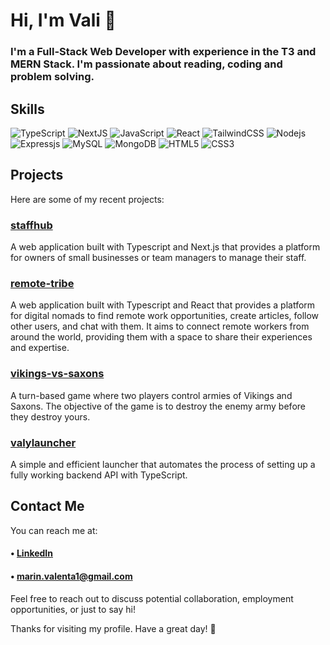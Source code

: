 # Hi, I'm Vali 👋
### I'm a Full-Stack Web Developer with experience in the T3 and MERN Stack. I'm passionate about reading, coding and problem solving.


##  Skills

![TypeScript](https://img.shields.io/badge/-TypeScript-black?style=for-the-badge&logo=typescript)
![NextJS](https://img.shields.io/badge/next.js-000000?style=for-the-badge&logo=nextdotjs&logoColor=white)
![JavaScript](https://img.shields.io/badge/-JavaScript-black?style=for-the-badge&logo=javascript)
![React](https://img.shields.io/badge/-React-black?style=for-the-badge&logo=react)
![TailwindCSS](https://img.shields.io/badge/-TailwindCSS-black?style=for-the-badge&logo=tailwindcss)
![Nodejs](https://img.shields.io/badge/-NodeJS-black?style=for-the-badge&logo=Node.js)
![Expressjs](https://img.shields.io/badge/-ExpressJS-black?style=for-the-badge&logo=Express)
![MySQL](https://img.shields.io/badge/-MySQL-black?style=for-the-badge&logo=mysql)
![MongoDB](https://img.shields.io/badge/-MongoDB-black?style=for-the-badge&logo=mongodb)
![HTML5](https://img.shields.io/badge/-HTML5-black?style=for-the-badge&logo=html5)
![CSS3](https://img.shields.io/badge/-CSS3-black?style=for-the-badge&logo=css3&logoColor=3D78FF)



## Projects
 Here are some of my recent projects:


### [staffhub](https://github.com/valyy151/staffhub) 
A web application built with Typescript and  Next.js that provides a platform for owners of small businesses or team managers to manage their staff.
### [remote-tribe](https://github.com/remote-tribe/remote-tribe-client) 
A web application built with Typescript and  React that provides a platform for digital nomads to find remote work opportunities, create articles, follow other users, and chat with them. It aims to connect remote workers from around the world, providing them with a space to share their experiences and expertise.
### [vikings-vs-saxons](https://github.com/valyy151/vikings-vs-saxons) 
A turn-based game where two players control armies of Vikings and Saxons. The objective of the game is to destroy the enemy army before they destroy yours.
### [valylauncher](https://github.com/valyy151/valylauncher)
A simple and efficient launcher that automates the process of setting up a fully working backend API with TypeScript.


## Contact Me
You can reach me at: 

#### • [LinkedIn](https://www.linkedin.com/in/marin-valenta) 
#### • marin.valenta1@gmail.com


Feel free to reach out to discuss potential collaboration, employment opportunities, or just to say hi!

Thanks for visiting my profile. Have a great day! 👋
